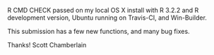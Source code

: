 R CMD CHECK passed on my local OS X install with R 3.2.2 and
R development version, Ubuntu running on Travis-CI, and Win-Builder.

This submission has a few new functions, and many bug fixes.

Thanks! 
Scott Chamberlain
